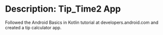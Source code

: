 # Description: Tip_Time2 App

Followed the Android Basics in Kotlin tutorial at developers.android.com and created a tip calculator app.
